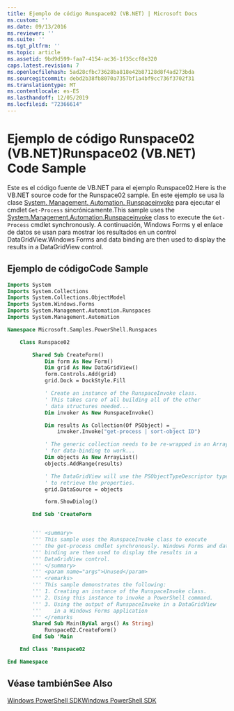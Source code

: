 ```yaml
---
title: Ejemplo de código Runspace02 (VB.NET) | Microsoft Docs
ms.custom: ''
ms.date: 09/13/2016
ms.reviewer: ''
ms.suite: ''
ms.tgt_pltfrm: ''
ms.topic: article
ms.assetid: 9bd9d599-faa7-4154-ac36-1f35ccf8e320
caps.latest.revision: 7
ms.openlocfilehash: 5ad28cfbc73628ba818e42b87128d8f4ad273bda
ms.sourcegitcommit: debd2b38fb8070a7357bf1a4bf9cc736f3702f31
ms.translationtype: MT
ms.contentlocale: es-ES
ms.lasthandoff: 12/05/2019
ms.locfileid: "72366614"
---
```

# <a name="runspace02-vbnet-code-sample"></a><span data-ttu-id="98c48-102">Ejemplo de código Runspace02 (VB.NET)</span><span class="sxs-lookup"><span data-stu-id="98c48-102">Runspace02 (VB.NET) Code Sample</span></span>

<span data-ttu-id="98c48-103">Este es el código fuente de VB.NET para el ejemplo Runspace02.</span><span class="sxs-lookup"><span data-stu-id="98c48-103">Here is the VB.NET source code for the Runspace02 sample.</span></span> <span data-ttu-id="98c48-104">En este ejemplo se usa la clase [System. Management. Automation. Runspaceinvoke](/dotnet/api/System.Management.Automation.RunspaceInvoke) para ejecutar el cmdlet `Get-Process` sincrónicamente.</span><span class="sxs-lookup"><span data-stu-id="98c48-104">This sample uses the [System.Management.Automation.Runspaceinvoke](/dotnet/api/System.Management.Automation.RunspaceInvoke) class to execute the `Get-Process` cmdlet synchronously.</span></span> <span data-ttu-id="98c48-105">A continuación, Windows Forms y el enlace de datos se usan para mostrar los resultados en un control DataGridView.</span><span class="sxs-lookup"><span data-stu-id="98c48-105">Windows Forms and data binding are then used to display the results in a DataGridView control.</span></span>

## <a name="code-sample"></a><span data-ttu-id="98c48-106">Ejemplo de código</span><span class="sxs-lookup"><span data-stu-id="98c48-106">Code Sample</span></span>

```vb
Imports System
Imports System.Collections
Imports System.Collections.ObjectModel
Imports System.Windows.Forms
Imports System.Management.Automation.Runspaces
Imports System.Management.Automation

Namespace Microsoft.Samples.PowerShell.Runspaces

    Class Runspace02

        Shared Sub CreateForm()
            Dim form As New Form()
            Dim grid As New DataGridView()
            form.Controls.Add(grid)
            grid.Dock = DockStyle.Fill

            ' Create an instance of the RunspaceInvoke class.
            ' This takes care of all building all of the other
            ' data structures needed...
            Dim invoker As New RunspaceInvoke()

            Dim results As Collection(Of PSObject) = _
                invoker.Invoke("get-process | sort-object ID")

            ' The generic collection needs to be re-wrapped in an ArrayList
            ' for data-binding to work...
            Dim objects As New ArrayList()
            objects.AddRange(results)

            ' The DataGridView will use the PSObjectTypeDescriptor type
            ' to retrieve the properties.
            grid.DataSource = objects

            form.ShowDialog()

        End Sub 'CreateForm


        ''' <summary>
        ''' This sample uses the RunspaceInvoke class to execute
        ''' the get-process cmdlet synchronously. Windows Forms and data
        ''' binding are then used to display the results in a
        ''' DataGridView control.
        ''' </summary>
        ''' <param name="args">Unused</param>
        ''' <remarks>
        ''' This sample demonstrates the following:
        ''' 1. Creating an instance of the RunspaceInvoke class.
        ''' 2. Using this instance to invoke a PowerShell command.
        ''' 3. Using the output of RunspaceInvoke in a DataGridView
        '''    in a Windows Forms application
        ''' </remarks
        Shared Sub Main(ByVal args() As String)
            Runspace02.CreateForm()
        End Sub 'Main

    End Class 'Runspace02

End Namespace
```

<!-- TODO!!!: [!code-csharp[Runspace02.vb](../../powershell-sdk-samples/SDK-2.0/vb/Runspace02/Runspace02.vb#L09-L68 "Runspace02.vb")] -->

## <a name="see-also"></a><span data-ttu-id="98c48-107">Véase también</span><span class="sxs-lookup"><span data-stu-id="98c48-107">See Also</span></span>

[<span data-ttu-id="98c48-108">Windows PowerShell SDK</span><span class="sxs-lookup"><span data-stu-id="98c48-108">Windows PowerShell SDK</span></span>](../windows-powershell-reference.md)